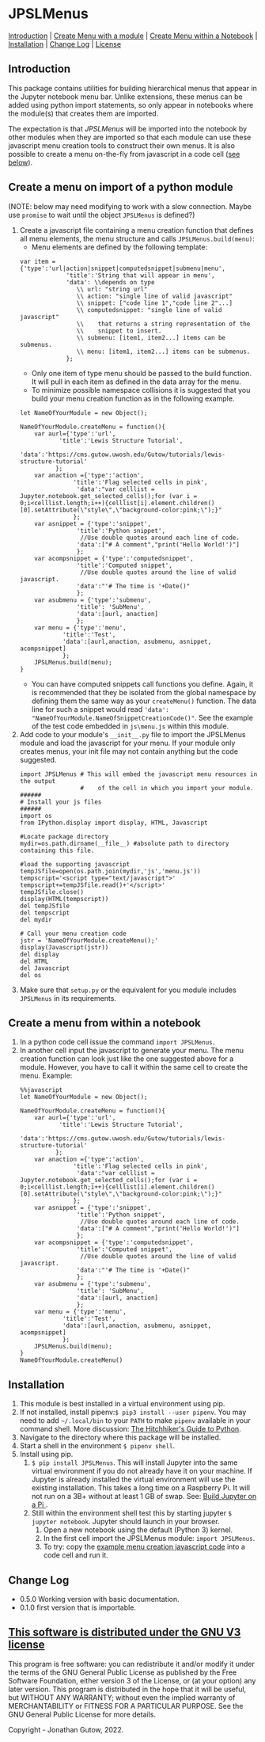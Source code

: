 # JPSLMenus
[Introduction](#introduction) |
[Create Menu with a module](#create-a-menu-on-import-of-a-python-module) |
[Create Menu within a Notebook](#create-a-menu-from-within-a-notebook) |
[Installation](#installation) | [Change Log](#change-log) |
[License](#this-software-is-distributed-under-the-gnu-v3-licensehttpsgnuorglicenses)

## Introduction

This package contains utilities for building hierarchical menus that appear in 
the Jupyter notebook menu bar. Unlike extensions, these menus can be added 
using python import statements, so only appear in notebooks where the
module(s) that creates them are imported.

The expectation is that *JPSLMenus* will be imported into the notebook by 
other modules when they are imported so that each module can use these 
javascript menu creation tools to construct their own menus. It is also 
possible to create a menu on-the-fly from javascript in a code cell 
([see below](#create-a-menu-from-within-a-notebook)).

## Create a menu on import of a python module
(NOTE: below may need modifying to work with a slow connection. Maybe use 
`promise` to wait until the object `JPSLMenus` is defined?)

1. Create a javascript file containing a menu creation function that defines 
   all menu elements, the menu structure and calls `JPSLMenus.build(menu)`:
    * Menu elements are defined by the following template:
   ```
   var item = {'type':'url|action|snippet|computedsnippet|submenu|menu',
                'title':'String that will appear in menu',
                'data': \\depends on type
                   \\ url: "string url"
                   \\ action: "single line of valid javascript"
                   \\ snippet: ["code line 1","code line 2"...]
                   \\ computedsnippet: "single line of valid javascript"
                   \\    that returns a string representation of the 
                   \\    snippet to insert.
                   \\ submenu: [item1, item2...] items can be submenus.
                   \\ menu: [item1, item2...] items can be submenus.
                };
   ```
    * Only one item of type menu should be passed to the build function. It 
     will pull in each item as defined in the data array for the menu.
    * To minimize possible namespace collisions it is suggested that you 
     build your menu creation function as in the following example.
   ```
   let NameOfYourModule = new Object();
   
   NameOfYourModule.createMenu = function(){
       var aurl={'type':'url',
              'title':'Lewis Structure Tutorial',
             'data':'https://cms.gutow.uwosh.edu/Gutow/tutorials/lewis-structure-tutorial'
             };
       var anaction ={'type':'action',
                  'title':'Flag selected cells in pink',
                   'data':"var celllist = Jupyter.notebook.get_selected_cells();for (var i = 0;i<celllist.length;i++){celllist[i].element.children()[0].setAttribute(\"style\",\"background-color:pink;\");}"
                  };
       var asnippet = {'type':'snippet',
                   'title':'Python snippet',
                    //Use double quotes around each line of code.
                   'data':["# A comment","print('Hello World!')"]
                   };
       var acompsnippet = {'type':'computedsnippet',
                   'title':'Computed snippet',
                    //Use double quotes around the line of valid javascript.
                   'data':"'# The time is '+Date()"
                   };
       var asubmenu = {'type':'submenu',
                   'title': 'SubMenu',
                   'data':[aurl, anaction]
                   };
       var menu = {'type':'menu',
               'title':'Test',
               'data':[aurl,anaction, asubmenu, asnippet, acompsnippet]
               };
       JPSLMenus.build(menu);
   }
   ```
     * You can have computed snippets call functions you define. Again, it 
       is recommended that they be isolated from the global namespace by 
       defining them the same way as your `createMenu()` function. The data 
       line for such a snippet would
       read `'data': "NameOfYourModule.NameOfSnippetCreationCode()"`. See 
       the example of the test code embedded in `js\menu.js` within this 
       module.
2. Add code to your module's `__init__.py` file to import the JPSLMenus 
   module and load the javascript for your menu. If your module only 
   creates menus, your init file may not contain anything but the code 
   suggested.
   ```
   import JPSLMenus # This will embed the javascript menu resources in the output
                    #    of the cell in which you import your module.
   ######
   # Install your js files
   ######
   import os
   from IPython.display import display, HTML, Javascript
   
   #Locate package directory
   mydir=os.path.dirname(__file__) #absolute path to directory containing this file.
   
   #load the supporting javascript
   tempJSfile=open(os.path.join(mydir,'js','menu.js'))
   tempscript='<script type="text/javascript">'
   tempscript+=tempJSfile.read()+'</script>'
   tempJSfile.close()
   display(HTML(tempscript))
   del tempJSfile
   del tempscript
   del mydir
   
   # Call your menu creation code
   jstr = 'NameOfYourModule.createMenu();'
   display(Javascript(jstr))
   del display
   del HTML
   del Javascript
   del os
   ```
3. Make sure that `setup.py` or the equivalent for you module includes 
   `JPSLMenus` in its requirements.

## Create a menu from within a notebook

1. In a python code cell issue the command `import JPSLMenus`.
2. In another cell input the javascript to generate your menu. The 
   menu creation function can look just like the one suggested above for a 
   module. However, you have to call it within the same cell to create the 
   menu. Example:
   ```
   %%javascript
   let NameOfYourModule = new Object();
   
   NameOfYourModule.createMenu = function(){
       var aurl={'type':'url',
              'title':'Lewis Structure Tutorial',
             'data':'https://cms.gutow.uwosh.edu/Gutow/tutorials/lewis-structure-tutorial'
             };
       var anaction ={'type':'action',
                  'title':'Flag selected cells in pink',
                   'data':"var celllist = Jupyter.notebook.get_selected_cells();for (var i = 0;i<celllist.length;i++){celllist[i].element.children()[0].setAttribute(\"style\",\"background-color:pink;\");}"
                  };
       var asnippet = {'type':'snippet',
                   'title':'Python snippet',
                    //Use double quotes around each line of code.
                   'data':["# A comment","print('Hello World!')"]
                   };
       var acompsnippet = {'type':'computedsnippet',
                   'title':'Computed snippet',
                    //Use double quotes around the line of valid javascript.
                   'data':"'# The time is '+Date()"
                   };
       var asubmenu = {'type':'submenu',
                   'title': 'SubMenu',
                   'data':[aurl, anaction]
                   };
       var menu = {'type':'menu',
               'title':'Test',
               'data':[aurl,anaction, asubmenu, asnippet, acompsnippet]
               };
       JPSLMenus.build(menu);
   }
   NameOfYourModule.createMenu()
   ```
## Installation

1. This module is best installed in a virtual environment using pip.
2. If not installed, install pipenv:`$ pip3 install --user pipenv`. You may
need to add `~/.local/bin` to your `PATH` to make `pipenv`
available in your command shell. More discussion: 
[The Hitchhiker's Guide to Python](https://docs.python-guide.org/dev/virtualenvs/).
1. Navigate to the directory where this package will be installed.
1. Start a shell in the environment `$ pipenv shell`.
1. Install using pip.
    1. `$ pip install JPSLMenus`. This will install 
       Jupyter into the same virtual
    environment if you do not already have it on your machine. If Jupyter is already
    installed the virtual environment will use the existing installation. This takes
    a long time on a Raspberry Pi. It will not run on a 3B+ without at least 1 GB of
    swap. See: [Build Jupyter on a Pi
   ](https://www.uwosh.edu/facstaff/gutow/computer-and-programming-how-tos/installing-jupyter-on-raspberrian).
    2. Still within the environment shell test this by starting jupyter
`$ jupyter notebook`. Jupyter should launch in your browser.
        1. Open a new notebook using the default (Python 3) kernel.
        1. In the first cell import the JPSLMenus module:
            `import JPSLMenus`.
        1. To try: copy the
              [example menu creation javascript code](#create-a-menu-from-within-a-notebook)
              into a code cell and run it.

## Change Log

* 0.5.0 Working version with basic documentation.
* 0.1.0 first version that is importable.

## [This software is distributed under the GNU V3 license](https://gnu.org/licenses)
This program is free software: you can redistribute it and/or modify
    it under the terms of the GNU General Public License as published by
    the Free Software Foundation, either version 3 of the License, or
    (at your option) any later version.
    This program is distributed in the hope that it will be useful,
    but WITHOUT ANY WARRANTY; without even the implied warranty of
    MERCHANTABILITY or FITNESS FOR A PARTICULAR PURPOSE.  See the
    GNU General Public License for more details.

Copyright - Jonathan Gutow, 2022. 